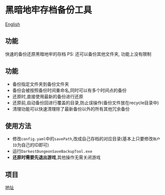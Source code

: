 # 黑暗地牢存档备份工具

[English](./README_ENG.md)

## 功能

快速的备份还原黑暗地牢的存档
PS: 还可以备份其他文件夹, 功能上没有限制

## 功能

- 备份指定文件夹到备份文件夹
- 备份会被按照备份时间重命名,同时可以有多个时间点的备份
- 还原时,直接使用最新的备份进行还原
- 还原前,自动备份回进行覆盖的目录,防止误操作(备份文件放在recycle目录中)
- 清理功能可以快速清理除了最新备份以外的所有其他冗余备份

## 使用方法

- 修改`config.yaml`中的`savePath`,改成自己存档的对应目录(基本上只要修改`账户ID`为自己的ID即可)
- 运行`DarkestDungeonSaveBackupTool.exe`
- **还原时需要先退出游戏**,其他操作无需关闭游戏

## 项目

[地址](https://github.com/caticat/go_darkestDungeonSaveBackupTool/releases)
